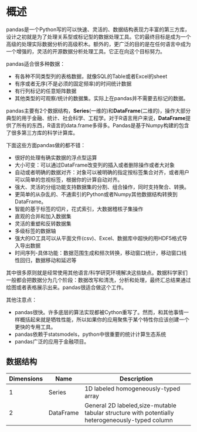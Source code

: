 # 概述

pandas是一个Python写的可以快速、灵活的、数据结构表现力丰富的第三方库，设计之初就是为了处理关系型或标记型的数据处理工具。它的最终目标是成为一个高级的处理实际数据分析的高级积木。额外的，更广泛的目的是在任何语言中成为一个增强的，灵活的开源数据分析处理工具。它正在向这个目标努力。

pandas适合很多种数据：

- 有各种不同类型列的表格数据，就像SQL的Table或者Excel的sheet
- 有序或者无序(不是必须的固定频率)的时间统计数据
- 有行列标记的任意矩阵数据
- 其他类型的可观察/统计的数据集。实际上在pandas并不需要去标记的数据。

pandas主要有2个数据结构，**Series**(一维的)和**DataFrame**(二维的)，操作大部分典型的用于金融、统计、社会科学、工程学。对于R语言用户来说，**DataFrame**提供了所有的东西，R语言的data.frame多得多。Pandas是基于Numpy构建的包含了很多第三方库的科学计算库。

下面这些方面pandas做的都不错：

- 很好的处理有确实数据的浮点型运算
- 大小可变：可以通过DataFrame改变列的插入或者删除操作或者大对象
- 自动或者明确的数据对齐：对象可以被明确的指定按标签集合对齐，或者用户可以简单的忽视标签，根据你的计算自动对齐。
- 强大、灵活的分组功能支持数据集的分割、组合操作，同时支持聚合、转换。
- 更简单的从杂乱的、不通索引的Python或者Numpy其他数据结构转换到DataFrame。
- 智能的基于标签的切片，花式索引，大数据稽核子集操作
- 直观的合并和加入数据集
- 灵活的重塑和反转数据集
- 多级标签的数据轴
- 强大的IO工具可以从平面文件(csv)、Excel、数据库中超快的用HDF5格式导入导出数据
- 时间序列-具体功能：数据范围生成和频次转换，移动窗口统计，移动窗口线性回归，数据移动和延迟等

其中很多原则就是经常使用其他语言/科学研究环境解决这些缺点。数据科学家们一般都会把数据分为几个阶段：数据改写和清洗，分析和处理，最终汇总结果通过绘图或者表格展示出来。pandas很适合做这个工作。

其他注意点：

- pandas很快。许多底层的算法实现都被Cython重写了。然而，和其他事情一样概括起来就是牺牲性能，所以如果你的应用聚焦于某个特性你应该创建一个更快的专用工具。
- pandas依赖于statsmodels，python中很重要的统计计算生态系统
- pandas广泛的应用于金融项目。

## 数据结构

| Dimensions | Name | Description |
|---| ----- | ----- |
|1|Series|1D labeled homogeneously-typed array|
|2|DataFrame|General 2D labeled,size-mutable tabular structure with potentially heterogeneously-typed column|
